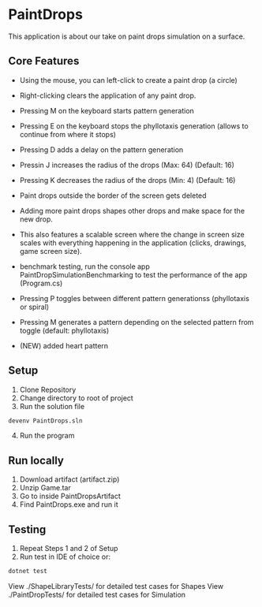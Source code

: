 # PaintDrops
This application is about our take on paint drops simulation on a surface. 

## Core Features
- Using the mouse, you can left-click to create a paint drop (a circle)
- Right-clicking clears the application of any paint drop.
- Pressing M on the keyboard starts pattern generation
- Pressing E on the keyboard stops the phyllotaxis generation (allows to continue from where it stops)
- Pressing D adds a delay on the pattern generation
- Pressin J increases the radius of the drops (Max: 64) (Default: 16)
- Pressing K decreases the radius of the drops (Min: 4) (Default: 16)
- Paint drops outside the border of the screen gets deleted
- Adding more paint drops shapes other drops and make space for the new drop. 
- This also features a scalable screen where the change in screen size scales with everything happening in the application (clicks, drawings, game screen size).
- benchmark testing, run the console app PaintDropSimulationBenchmarking to test the performance of the app (Program.cs)
- Pressing P toggles between different pattern generationss (phyllotaxis or spiral)
- Pressing M generates a pattern depending on the selected pattern from toggle (default: phyllotaxis)

- (NEW) added heart pattern

## Setup

1. Clone Repository
2. Change directory to root of project
3. Run the solution file
```bash
devenv PaintDrops.sln
```
4. Run the program

## Run locally
1. Download artifact (artifact.zip)
2. Unzip Game.tar
3. Go to inside PaintDropsArtifact
4. Find PaintDrops.exe and run it

## Testing

1. Repeat Steps 1 and 2 of Setup
2. Run test in IDE of choice or:
```bash
dotnet test
```

View ./ShapeLibraryTests/ for detailed test cases for Shapes
View ./PaintDropTests/ for detailed test cases for Simulation
